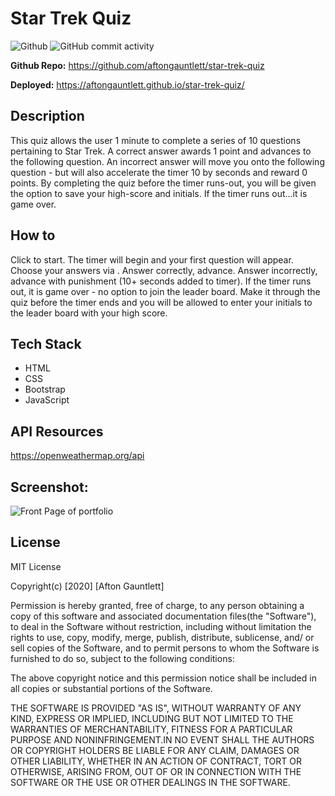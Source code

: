 # Star Trek Quiz

![Github](https://img.shields.io/github/followers/aftongauntlett?style=for-the-badge&logo=appveyor")
![GitHub commit activity](https://img.shields.io/github/commit-activity/y/aftongauntlett/star-trek-quiz?style=for-the-badge)


**Github Repo:** https://github.com/aftongauntlett/star-trek-quiz

**Deployed:** https://aftongauntlett.github.io/star-trek-quiz/


## Description
This quiz allows the user 1 minute to complete a series of 10 questions pertaining to Star Trek. A correct answer awards 1 point and advances to the following question. An incorrect answer will move you onto the following question - but will also accelerate the timer 10 by seconds and reward 0 points. By completing the quiz before the timer runs-out, you will be given the option to save your high-score and initials. If the timer runs out...it is game over.

## How to
Click <Begin-Quiz> to start. 
The timer will begin and your first question will appear. 
Choose your answers via <multiple-choice>.
Answer correctly, advance.
Answer incorrectly, advance with punishment (10+ seconds added to timer).
If the timer runs out, it is game over - no option to join the leader board.
Make it through the quiz before the timer ends and you will be allowed to enter your initials to the leader board with your high score. 

## Tech Stack

* HTML
* CSS
* Bootstrap
* JavaScript

## API Resources
https://openweathermap.org/api


## Screenshot:

![Front Page of portfolio](https://i.imgur.com/UiDfU3o.jpg)


## License

MIT License

Copyright(c) [2020] [Afton Gauntlett]

Permission is hereby granted, free of charge, to any person obtaining a copy
of this software and associated documentation files(the "Software"), to deal
in the Software without restriction, including without limitation the rights
to use, copy, modify, merge, publish, distribute, sublicense, and/ or sell
copies of the Software, and to permit persons to whom the Software is
furnished to do so, subject to the following conditions:

The above copyright notice and this permission notice shall be included in all
copies or substantial portions of the Software.

THE SOFTWARE IS PROVIDED "AS IS", WITHOUT WARRANTY OF ANY KIND, EXPRESS OR
IMPLIED, INCLUDING BUT NOT LIMITED TO THE WARRANTIES OF MERCHANTABILITY,
    FITNESS FOR A PARTICULAR PURPOSE AND NONINFRINGEMENT.IN NO EVENT SHALL THE
AUTHORS OR COPYRIGHT HOLDERS BE LIABLE FOR ANY CLAIM, DAMAGES OR OTHER
LIABILITY, WHETHER IN AN ACTION OF CONTRACT, TORT OR OTHERWISE, ARISING FROM,
    OUT OF OR IN CONNECTION WITH THE SOFTWARE OR THE USE OR OTHER DEALINGS IN THE
SOFTWARE. 